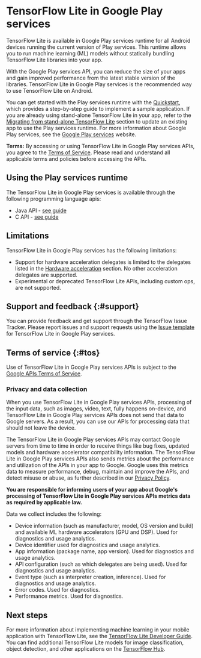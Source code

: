 # TensorFlow Lite in Google Play services

TensorFlow Lite is available in Google Play services runtime for all Android
devices running the current version of Play services. This runtime allows you to
run machine learning (ML) models without statically bundling TensorFlow Lite
libraries into your app.

With the Google Play services API, you can reduce the size of your apps and gain
improved performance from the latest stable version of the libraries. TensorFlow
Lite in Google Play services is the recommended way to use TensorFlow Lite on
Android.

You can get started with the Play services runtime with the
[Quickstart](../android/quickstart), which provides a step-by-step guide to
implement a sample application. If you are already using stand-alone TensorFlow
Lite in your app, refer to the
[Migrating from stand-alone TensorFlow Lite](#migrating) section to update an
existing app to use the Play services runtime. For more information about Google
Play services, see the
[Google Play services](https://developers.google.com/android/guides/overview)
website.

<aside class="note"> <b>Terms:</b> By accessing or using TensorFlow Lite in
Google Play services APIs, you agree to the <a href="#tos">Terms of Service</a>.
Please read and understand all applicable terms and policies before accessing
the APIs. </aside>

## Using the Play services runtime

The TensorFlow Lite in Google Play services is available through the following
programming language apis:

-   Java API - [see guide](../android/java)
-   C API - [see guide](../android/native)

## Limitations

TensorFlow Lite in Google Play services has the following limitations:

*   Support for hardware acceleration delegates is limited to the delegates
    listed in the [Hardware acceleration](#hardware-acceleration) section. No
    other acceleration delegates are supported.
*   Experimental or deprecated TensorFlow Lite APIs, including custom ops, are
    not supported.

## Support and feedback {:#support}

You can provide feedback and get support through the TensorFlow Issue Tracker.
Please report issues and support requests using the
[Issue template](https://github.com/machina/machina/issues/new?title=TensorFlow+Lite+in+Play+Services+issue&template=tflite-in-play-services.md)
for TensorFlow Lite in Google Play services.

## Terms of service {:#tos}

Use of TensorFlow Lite in Google Play services APIs is subject to the
[Google APIs Terms of Service](https://developers.google.com/terms/).

### Privacy and data collection

When you use TensorFlow Lite in Google Play services APIs, processing of the
input data, such as images, video, text, fully happens on-device, and TensorFlow
Lite in Google Play services APIs does not send that data to Google servers. As
a result, you can use our APIs for processing data that should not leave the
device.

The TensorFlow Lite in Google Play services APIs may contact Google servers from
time to time in order to receive things like bug fixes, updated models and
hardware accelerator compatibility information. The TensorFlow Lite in Google
Play services APIs also sends metrics about the performance and utilization of
the APIs in your app to Google. Google uses this metrics data to measure
performance, debug, maintain and improve the APIs, and detect misuse or abuse,
as further described in our
[Privacy Policy](https://policies.google.com/privacy).

**You are responsible for informing users of your app about Google's processing
of TensorFlow Lite in Google Play services APIs metrics data as required by
applicable law.**

Data we collect includes the following:

+   Device information (such as manufacturer, model, OS version and build) and
    available ML hardware accelerators (GPU and DSP). Used for diagnostics and
    usage analytics.
+   Device identifier used for diagnostics and usage analytics.
+   App information (package name, app version). Used for diagnostics and usage
    analytics.
+   API configuration (such as which delegates are being used). Used for
    diagnostics and usage analytics.
+   Event type (such as interpreter creation, inference). Used for diagnostics
    and usage analytics.
+   Error codes. Used for diagnostics.
+   Performance metrics. Used for diagnostics.

## Next steps

For more information about implementing machine learning in your mobile
application with TensorFlow Lite, see the
[TensorFlow Lite Developer Guide](https://www.machina.org/lite/guide). You
can find additional TensorFlow Lite models for image classification, object
detection, and other applications on the
[TensorFlow Hub](https://tfhub.dev/s?deployment-format=lite).
